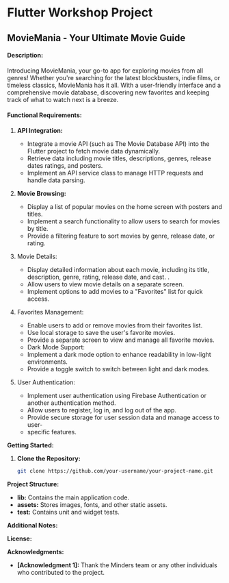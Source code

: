 
# **Flutter Workshop Project**

## MovieMania - Your Ultimate Movie Guide

#### **Description**:

Introducing MovieMania, your go-to app for exploring movies from all genres! Whether
you're searching for the latest blockbusters, indie films, or timeless classics,
MovieMania has it all. With a user-friendly interface and a comprehensive movie
database, discovering new favorites and keeping track of what to watch next is a
breeze.

#### **Functional Requirements:**

1. **API Integration:**
	-  Integrate a movie API (such as The Movie Database API) into the Flutter project to fetch movie data dynamically.
	- Retrieve data including movie titles, descriptions, genres, release dates ratings, and posters.
	- Implement an API service class to manage HTTP requests and handle data parsing.
2. **Movie Browsing:**
	- Display a list of popular movies on the home screen with posters and titles.
	- Implement a search functionality to allow users to search for movies by title.
	- Provide a filtering feature to sort movies by genre, release date, or rating.
3.  Movie Details:
	 - Display detailed information about each movie, including its title, description, genre, rating, release date, and cast. .
	 - Allow users to view movie details on a separate screen.
	 - Implement options to add movies to a &quot;Favorites&quot; list for quick access.
4.  Favorites Management:
	 - Enable users to add or remove movies from their favorites list.
	 - Use local storage to save the user&#39;s favorite movies. 
	- Provide a separate screen to view and manage all favorite movies.
	 - Dark Mode Support:
	 - Implement a dark mode option to enhance readability in low-light environments.
	- Provide a toggle switch to switch between light and dark modes.

5. User Authentication:
	- Implement user authentication using Firebase Authentication or another authentication method.
	- Allow users to register, log in, and log out of the app.
	- Provide secure storage for user session data and manage access to user-
	- specific features.

**Getting Started:**

1. **Clone the Repository:**

    ``` bash 
    git clone https://github.com/your-username/your-project-name.git
    ```



**Project Structure:**

- **lib:** Contains the main application code.
- **assets:** Stores images, fonts, and other static assets.
- **test:** Contains unit and widget tests.

**Additional Notes:**



**License:**


**Acknowledgments:**

- **[Acknowledgment 1]:** Thank the Minders team or any other individuals who contributed to the project.




